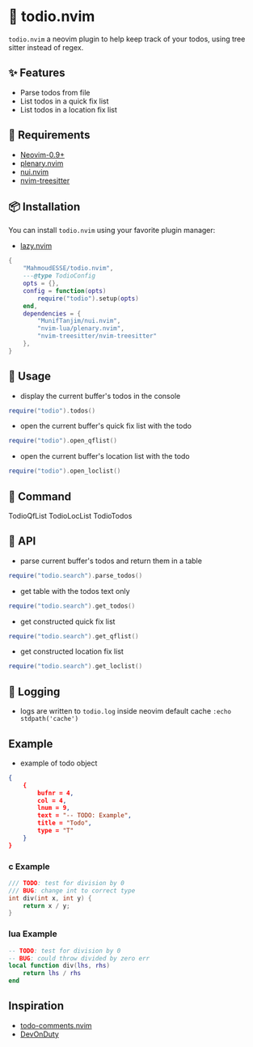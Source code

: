 # 💫 todio.nvim

`todio.nvim` a neovim plugin to help keep track of your todos,
using tree sitter instead of regex.

## ✨ Features

- Parse todos from file
- List todos in a quick fix list
- List todos in a location fix list

## 📑 Requirements

- [Neovim-0.9+](https://github.com/neovim/neovim)
- [plenary.nvim](https://github.com/nvim-lua/plenary.nvim)
- [nui.nvim](https://github.com/MunifTanjim/nui.nvim)
- [nvim-treesitter](https://github.com/nvim-treesitter/nvim-treesitter)

## 📦 Installation

You can install `todio.nvim` using your favorite plugin manager:

- [lazy.nvim](https://github.com/folke/lazy.nvim)

```lua
{
    "MahmoudESSE/todio.nvim",
    ---@type TodioConfig
    opts = {},
    config = function(opts)
        require("todio").setup(opts)
    end,
    dependencies = {
        "MunifTanjim/nui.nvim",
        "nvim-lua/plenary.nvim",
        "nvim-treesitter/nvim-treesitter"
    },
}
```

## 🚀 Usage

- display the current buffer's todos in the console

```lua
require("todio").todos()
```

- open the current buffer's quick fix list with the todo

```lua
require("todio").open_qflist()
```

- open the current buffer's location list with the todo

```lua
require("todio").open_loclist()
```

## 🔭 Command

TodioQfList
TodioLocList
TodioTodos

## 📡 API

- parse current buffer's todos and return them in a table

```lua
require("todio.search").parse_todos()
```

- get table with the todos text only

```lua
require("todio.search").get_todos()
```

- get constructed quick fix list

```lua
require("todio.search").get_qflist()
```

- get constructed location fix list

```lua
require("todio.search").get_loclist()
```

## 📓 Logging

- logs are written to `todio.log` inside neovim default cache `:echo stdpath('cache')`

## Example

- example of todo object

```json
{
    {
        bufnr = 4,
        col = 4,
        lnum = 9,
        text = "-- TODO: Example",
        title = "Todo",
        type = "T"
    }
}
```

### c Example

```c
/// TODO: test for division by 0
/// BUG: change int to correct type
int div(int x, int y) {
    return x / y;
}
```

### lua Example

```lua
-- TODO: test for division by 0
-- BUG: could throw divided by zero err
local function div(lhs, rhs)
    return lhs / rhs
end
```

## Inspiration

- [todo-comments.nvim](https://github.com/folke/todo-comments.nvim)
- [DevOnDuty](https://www.youtube.com/watch?v=PdaObkGazoU)
